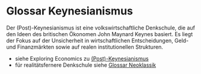 # Glossar Keynesianismus

Der (Post)-Keynesianismus ist eine volkswirtschaftliche Denkschule, die auf den Ideen des britischen Ökonomen John Maynard Keynes basiert. Es liegt der Fokus auf der Unsicherheit in wirtschaftlichen Entscheidungen,  Geld- und Finanzmärkten sowie auf realen institutionellen Strukturen.

- siehe Exploring Economics zu [(Post)-Keynesianismus](https://www.exploring-economics.org/de/orientieren/postkeynesianismus/)
- für realitätsfernere Denkschule siehe [Glossar Neoklassik](glossar/Neoklassik.md) 

